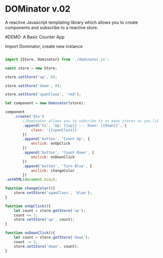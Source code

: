 # DOMinator v.02

A reacitve Javascript templating library which allows you to create components and subscribe to a reactive store. 

#DEMO: A Basic Counter App

Import Dominator, create new instance

```javascript

import {Store, Dominator} from './dominator.js';

const store = new Store;

store.setStore('up', 0);

store.setStore('down', 0);

store.setStore('spanClass', 'red');

let component = new Dominator(store);

component
    .create('div')
        //Dominator allows you to subsribe to as many stores as you like
        .append('h1', 'Up: {{up}} --- Down: {{down}}', {
            class: '{{spanClass}}'
        })
        .append('button', 'Count Up', {
            onclick: onUpClick
        })
        .append('button', 'Count Down', {
            onclick: onDownClick
        })
        .append('button', 'Turn Blue', {
            onclick: changeColor
        })
.setHTML(document.body);

function changeColor(){
    store.setStore('spanClass', 'blue');
}

function onUpClick(){
    let count = store.getStore('up');
    count += 1;
    store.setStore('up', count);
}

function onDownClick(){
    let count = store.getStore('down');
    count -= 1;
    store.setStore('down', count);
}

```
